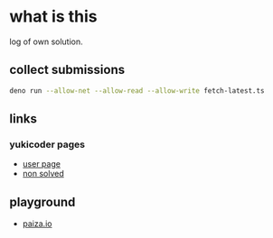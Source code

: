 # what is this

log of own solution.

## collect submissions

```zsh
deno run --allow-net --allow-read --allow-write fetch-latest.ts
```

## links

### yukicoder pages

- [user page](https://yukicoder.me/users/1954)
- [non solved](https://yukicoder.me/problems?diff_user=&level=&sort=no_asc&title=&judgeType=&unsolve=on)

## playground

- [paiza.io](https://paiza.io/ja/projects/new)
